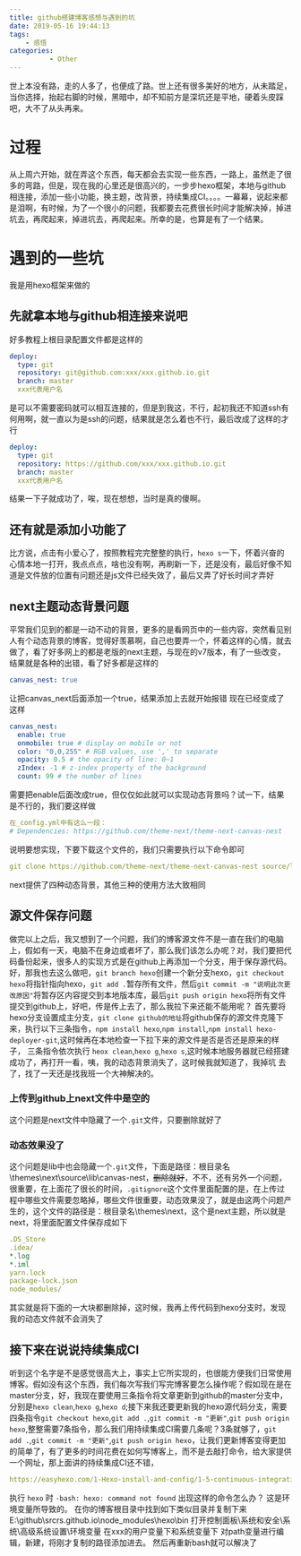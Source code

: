 ```yaml
---
title: github搭建博客感想与遇到的坑
date: 2019-05-16 19:44:13
tags: 
    - 感悟
categories:
          - Other
---
```

世上本没有路，走的人多了，也便成了路。世上还有很多美好的地方，从未踏足，当你选择，抬起右脚的时候，黑暗中，却不知前方是深坑还是平地，硬着头皮踩吧，大不了从头再来。<!--more-->

# 过程

从上周六开始，就在弄这个东西，每天都会去实现一些东西，一路上，虽然走了很多的弯路，但是，现在我的心里还是很高兴的，一步步hexo框架，本地与github相连接，添加一些小功能，换主题，改背景，持续集成CI。。。。一幕幕，说起来都是泪啊，有时候，为了一个很小的问题，我都要去花费很长时间才能解决掉，掉进坑去，再爬起来，掉进坑去，再爬起来。所幸的是，也算是有了一个结果。

# 遇到的一些坑

我是用hexo框架来做的

## 先就拿本地与github相连接来说吧

好多教程上根目录配置文件都是这样的

```yaml
deploy:
  type: git
  repository: git@github.com:xxx/xxx.github.io.git
  branch: master
  xxx代表用户名
```

是可以不需要密码就可以相互连接的，但是到我这，不行，起初我还不知道ssh有何用啊，就一直以为是ssh的问题，结果就是怎么着也不行，最后改成了这样的才行

```yaml
deploy:
  type: git
  repository: https://github.com/xxx/xxx.github.io.git
  branch: master
  xxx代表用户名
```

结果一下子就成功了，唉，现在想想，当时是真的傻啊。

## 还有就是添加小功能了

比方说，点击有小爱心了，按照教程完完整整的执行，`hexo s`一下，怀着兴奋的心情本地一打开，我点点点，啥也没有啊，再刷新一下，还是没有，最后好像不知道是文件放的位置有问题还是js文件已经失效了，最后又弄了好长时间才弄好

## next主题动态背景问题

平常我们见到的都是一动不动的背景，更多的是看网页中的一些内容，突然看见别人有个动态背景的博客，觉得好羡慕啊，自己也要弄一个，怀着这样的心情，就去做了，看了好多网上的都是老版的next主题，与现在的v7版本，有了一些改变，结果就是各种的出错，看了好多都是这样的

```yaml
canvas_nest: true
```

让把canvas_next后面添加一个true，结果添加上去就开始报错
现在已经变成了这样

```yaml
canvas_nest:
  enable: true
  onmobile: true # display on mobile or not
  color: "0,0,255" # RGB values, use ',' to separate
  opacity: 0.5 # the opacity of line: 0~1
  zIndex: -1 # z-index property of the background
  count: 99 # the number of lines
```

需要把enable后面改成true，但仅仅如此就可以实现动态背景吗？试一下，结果是不行的，我们要这样做

```yaml
在_config.yml中有这么一段：
# Dependencies: https://github.com/theme-next/theme-next-canvas-nest
```

说明要想实现，下要下载这个文件的，我们只需要执行以下命令即可

```yaml
git clone https://github.com/theme-next/theme-next-canvas-nest source/lib/canvas-nest
```

next提供了四种动态背景，其他三种的使用方法大致相同

## 源文件保存问题

做完以上之后，我又想到了一个问题，我们的博客源文件不是一直在我们的电脑上，假如有一天，电脑不在身边或者坏了，那么我们该怎么办呢？对，我们要把代码备份起来，很多人的实现方式是在github上再添加一个分支，用于保存源代码。
好，那我也去这么做吧，`git branch hexo`创建一个新分支hexo，`git checkout hexo`将指针指向hexo，`git add .`暂存所有文件，然后`git commit -m "说明此次更改原因"`将暂存区内容提交到本地版本库，最后`git push origin hexo`将所有文件提交到github上，好吧，传是传上去了，那么我拉下来还能不能用呢？
首先要将hexo分支设置成主分支，`git clone github的地址`将github保存的源文件克隆下来，执行以下三条指令，`npm install hexo`,`npm install`,`npm install hexo-deployer-git`,这时候再在本地检查一下拉下来的源文件是否是否还是原来的样子，
三条指令依次执行 `heox clean`,`hexo g`,`hexo s`,这时候本地服务器就已经搭建成功了，再打开一看，咦，我的动态背景消失了，这时候我就知道了，我掉坑
去了，找了一天还是找我班一个大神解决的。

### 上传到github上next文件中是空的

这个问题是next文件中隐藏了一个`.git`文件，只要删除就好了

### 动态效果没了

这个问题是lib中也会隐藏一个`.git`文件，下面是路径：根目录名\themes\next\source\lib\canvas-nest，~~删除就好~~，不不，还有另外一个问题，很重要，在上面花了很长的时间，`.gitignore`这个文件里面配置的是，在上传过程中哪些文件需要忽略掉，哪些文件很重要，动态效果没了，就是由这两个问题产生的，这个文件的路径是：根目录名\themes\next，这个是next主题，所以就是next，将里面配置文件保存成如下

```yaml
.DS_Store
.idea/
*.log
*.iml
yarn.lock
package-lock.json
node_modules/
```

其实就是将下面的一大块都删除掉，这时候，我再上传代码到hexo分支时，发现我的动态文件就不会消失了

## 接下来在说说持续集成CI

听到这个名字是不是感觉很高大上，事实上它所实现的，也很能方便我们日常使用博客。假如没有这个东西，我们每次写我们写完博客要怎么操作呢？假如现在是在master分支，好，我现在要使用三条指令将文章更新到github的master分支中，分别是`hexo clean`,`hexo g`,`hexo d`;接下来我还要更新我的hexo源代码分支，需要四条指令`git checkout hexo`,`git add .`,`git commit -m "更新"`,`git push origin hexo`,整整需要7条指令，那么我们用持续集成CI需要几条呢？3条就够了，`git add .`,`git commit -m "更新"`,`git push origin hexo`，让我们更新博客变得更加的简单了，有了更多的时间花费在如何写博客上，而不是去敲打命令，给大家提供一个网址，那上面讲的持续集成CI还不错，

```yaml
https://easyhexo.com/1-Hexo-install-and-config/1-5-continuous-integration.html#%E4%BB%80%E4%B9%88%E6%98%AF%E6%8C%81%E7%BB%AD%E9%9B%86%E6%88%90%EF%BC%9F
```

执行 `hexo` 时 `-bash: hexo: command not found` 出现这样的命令怎么办？
这是环境变量所导致的。
在你的博客根目录中找到如下类似目录并复制下来E:\github\srcrs.github.io\node_modules\hexo\bin
打开控制面板\系统和安全\系统\高级系统设置\环境变量
在xxx的用户变量下和系统变量下
对path变量进行编辑，新建，将刚才复制的路径添加进去。
然后再重新bash就可以解决了